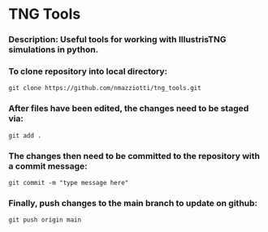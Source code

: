 # TNG Tools 

### Description: Useful tools for working with IllustrisTNG simulations in python. 

### To clone repository into local directory:

```git clone https://github.com/nmazziotti/tng_tools.git```

### After files have been edited, the changes need to be staged via:
```git add .```

### The changes then need to be committed to the repository with a commit message:
```git commit -m "type message here"```

### Finally, push changes to the main branch to update on github:
```git push origin main```
